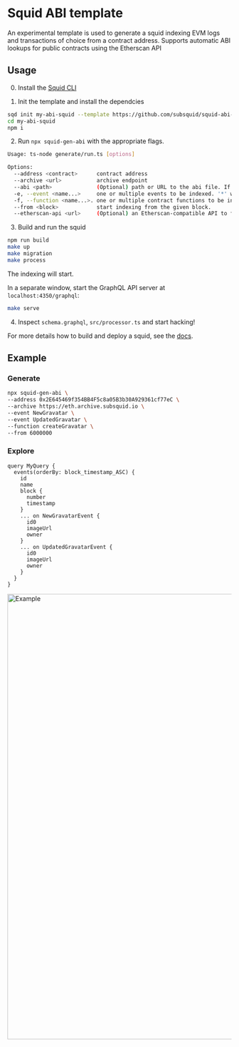 # Squid ABI template

An experimental template is used to generate a squid indexing EVM logs and transactions of choice from a contract address. Supports automatic ABI lookups for public contracts using the Etherscan API

## Usage

0. Install the [Squid CLI](https://docs.subsquid.io/squid-cli/)

1. Init the template and install the dependcies

```bash
sqd init my-abi-squid --template https://github.com/subsquid/squid-abi-template
cd my-abi-squid
npm i
```

2. Run `npx squid-gen-abi` with the appropriate flags.

```bash
Usage: ts-node generate/run.ts [options]

Options:
  --address <contract>      contract address
  --archive <url>           archive endpoint 
  --abi <path>              (Optional) path or URL to the abi file. If omitted, the Etherscan API is used.
  -e, --event <name...>     one or multiple events to be indexed. '*' will index all events
  -f, --function <name...>. one or multiple contract functions to be indexed. '*' will index all functions
  --from <block>            start indexing from the given block. 
  --etherscan-api <url>     (Optional) an Etherscan-compatible API to fetch contract ABI by a known address. Default: https://api.etherscan.io/
```

3. Build and run the squid

```bash
npm run build
make up
make migration
make process
```
The indexing will start.

In a separate window, start the GraphQL API server at `localhost:4350/graphql`:
```bash
make serve
```

4. Inspect `schema.graphql`, `src/processor.ts` and start hacking!

For more details how to build and deploy a squid, see the [docs](https://docs.subsquid.io).

## Example
### Generate
```bash
npx squid-gen-abi \
--address 0x2E645469f354BB4F5c8a05B3b30A929361cf77eC \
--archive https://eth.archive.subsquid.io \
--event NewGravatar \
--event UpdatedGravatar \
--function createGravatar \
--from 6000000
```
### Explore
```gql
query MyQuery {
  events(orderBy: block_timestamp_ASC) {
    id
    name
    block {
      number
      timestamp
    }
    ... on NewGravatarEvent {
      id0
      imageUrl
      owner
    }
    ... on UpdatedGravatarEvent {
      id0
      imageUrl
      owner
    }
  }
}
```
<img width="1000" alt="Example" src="https://user-images.githubusercontent.com/61732514/214889375-20cd1945-0124-4924-a1dd-3f1a07ddd6ab.png">

